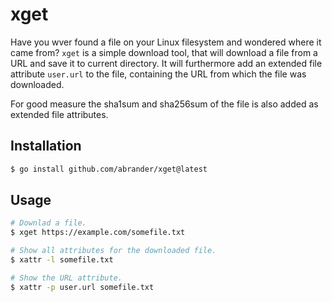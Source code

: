 # xget

Have you wver found a file on your Linux filesystem and wondered where
it came from? `xget` is a simple download tool, that will download a
file from a URL and save it to current directory. It will furthermore add
an extended file attribute `user.url` to the file, containing the URL
from which the file was downloaded.

For good measure the sha1sum and sha256sum of the file is also added as
extended file attributes.

## Installation

```bash
$ go install github.com/abrander/xget@latest
```

## Usage

```bash
# Downlad a file.
$ xget https://example.com/somefile.txt

# Show all attributes for the downloaded file.
$ xattr -l somefile.txt

# Show the URL attribute.
$ xattr -p user.url somefile.txt
```
